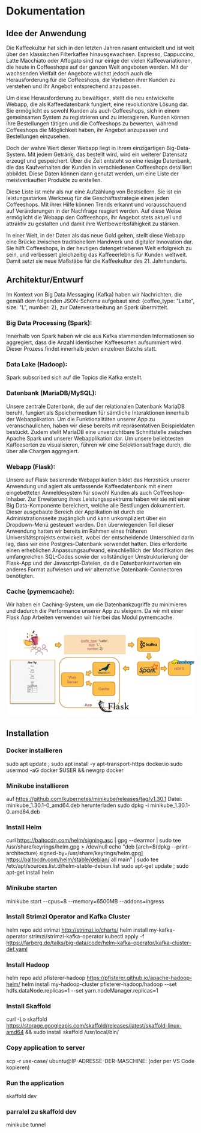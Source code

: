 # Dokumentation

## Idee der Anwendung

Die Kaffeekultur hat sich in den letzten Jahren rasant entwickelt und ist weit über den klassischen Filterkaffee hinausgewachsen. Espresso, Cappuccino, Latte Macchiato oder Affogato sind nur einige der vielen Kaffeevariationen, die heute in Coffeeshops auf der ganzen Welt angeboten werden. Mit der wachsenden Vielfalt der Angebote wächst jedoch auch die Herausforderung für die Coffeeshops, die Vorlieben ihrer Kunden zu verstehen und ihr Angebot entsprechend anzupassen. 

Um diese Herausforderung zu bewältigen, stellt die neu entwickelte Webapp, die als Kaffeedatenbank fungiert, eine revolutionäre Lösung dar. Sie ermöglicht es sowohl Kunden als auch Coffeeshops, sich in einem gemeinsamen System zu registrieren und zu interagieren. Kunden können ihre Bestellungen tätigen und die Coffeeshops zu bewerten, während Coffeeshops die Möglichkeit haben, ihr Angebot anzupassen und Bestellungen einzusehen. 

Doch der wahre Wert dieser Webapp liegt in ihrem einzigartigen Big-Data-System. Mit jedem Getränk, das bestellt wird, wird ein weiterer Datensatz erzeugt und gespeichert. Über die Zeit entsteht so eine riesige Datenbank, die das Kaufverhalten der Kunden in verschiedenen Coffeeshops detailliert abbildet. Diese Daten können dann genutzt werden, um eine Liste der meistverkauften Produkte zu erstellen.

Diese Liste ist mehr als nur eine Aufzählung von Bestsellern. Sie ist ein leistungsstarkes Werkzeug für die Geschäftsstrategie eines jeden Coffeeshops. Mit ihrer Hilfe können Trends erkannt und vorausschauend auf Veränderungen in der Nachfrage reagiert werden. Auf diese Weise ermöglicht die Webapp den Coffeeshops, ihr Angebot stets aktuell und attraktiv zu gestalten und damit ihre Wettbewerbsfähigkeit zu stärken.

In einer Welt, in der Daten als das neue Gold gelten, stellt diese Webapp eine Brücke zwischen traditionellem Handwerk und digitaler Innovation dar. Sie hilft Coffeeshops, in der heutigen datengetriebenen Welt erfolgreich zu sein, und verbessert gleichzeitig das Kaffeeerlebnis für Kunden weltweit. Damit setzt sie neue Maßstäbe für die Kaffeekultur des 21. Jahrhunderts.

## Architektur/Entwurf

Im Kontext von Big Data Messaging (Kafka) haben wir Nachrichten, die gemäß dem folgenden JSON-Schema aufgebaut sind: {coffee_type: "Latte", size: "L", number: 2}, zur Datenverarbeitung an Spark übermittelt.

### Big Data Processing (Spark):
Innerhalb von Spark haben wir die aus Kafka stammenden Informationen so aggregiert, dass die Anzahl identischer Kaffeesorten aufsummiert wird. Dieser Prozess findet innerhalb jeden einzelnen Batchs statt.

### Data Lake (Hadoop):
Spark subscribed sich auf die Topics die Kafka erstellt.

### Datenbank (MariaDB/MySQL):
Unsere zentrale Datenbank, die auf der relationalen Datenbank MariaDB beruht, fungiert als Speichermedium für sämtliche Interaktionen innerhalb der Webapplikation. Um die Funktionalitäten unserer App zu veranschaulichen, haben wir diese bereits mit repräsentativen Beispieldaten bestückt. Zudem stellt MariaDB eine unverzichtbare Schnittstelle zwischen Apache Spark und unserer Webapplikation dar. Um unsere beliebtesten Kaffeesorten zu visualisieren, führen wir eine Selektionsabfrage durch, die über alle Chargen aggregiert.

### Webapp (Flask):
Unsere auf Flask basierende Webapplikation bildet das Herzstück unserer Anwendung und agiert als umfassende Kaffeedatenbank mit einem eingebetteten Anmeldesystem für sowohl Kunden als auch Coffeeshop-Inhaber. Zur Erweiterung ihres Leistungsspektrums haben wir sie mit einer Big Data-Komponente bereichert, welche alle Bestllungen dokumentiert. Dieser ausgebaute Bereich der Applikation ist durch die Administrationsseite zugänglich und kann unkompliziert über ein Dropdown-Menü gesteuert werden. Den überwiegenden Teil dieser Anwendung hatten wir bereits im Rahmen eines früheren Universitätsprojekts entwickelt, wobei der entscheidende Unterschied darin lag, dass wir eine Postgres-Datenbank verwendet hatten. Dies erforderte einen erheblichen Anpassungsaufwand, einschließlich der Modifikation des umfangreichen SQL-Codes sowie der vollständigen Umstrukturierung der Flask-App und der Javascript-Dateien, da die Datenbankantworten ein anderes Format aufwiesen und wir alternative Datenbank-Connectoren benötigten.

### Cache (pymemcache):
Wir haben ein Caching-System, um die Datenbankzugriffe zu minimieren und dadurch die Performance unserer App zu steigern. Da wir mit einer Flask App Arbeiten verwenden wir hierbei das Modul pymemcache.

![Bild Architektur](./Architektur.PNG)

## Installation

### Docker installieren
sudo apt update ; sudo apt install -y apt-transport-https docker.io
sudo usermod -aG docker $USER && newgrp docker

### Minikube installieren 
auf https://github.com/kubernetes/minikube/releases/tag/v1.30.1 Datei: minikube_1.30.1-0_amd64.deb herunterladen
sudo dpkg -i minikube_1.30.1-0_amd64.deb

### Install Helm
curl https://baltocdn.com/helm/signing.asc | gpg --dearmor | sudo tee /usr/share/keyrings/helm.gpg > /dev/null
echo "deb [arch=$(dpkg --print-architecture) signed-by=/usr/share/keyrings/helm.gpg] https://baltocdn.com/helm/stable/debian/ all main" | sudo tee /etc/apt/sources.list.d/helm-stable-debian.list
sudo apt-get update ; sudo apt-get install helm

### Minikube starten
minikube start --cpus=8 --memory=6500MB --addons=ingress

### Install Strimzi Operator and Kafka Cluster
helm repo add strimzi http://strimzi.io/charts/
helm install my-kafka-operator strimzi/strimzi-kafka-operator
kubectl apply -f https://farberg.de/talks/big-data/code/helm-kafka-operator/kafka-cluster-def.yaml

### Install Hadoop
helm repo add pfisterer-hadoop https://pfisterer.github.io/apache-hadoop-helm/
helm install my-hadoop-cluster pfisterer-hadoop/hadoop --set hdfs.dataNode.replicas=1 --set yarn.nodeManager.replicas=1

### Install Skaffold
curl -Lo skaffold https://storage.googleapis.com/skaffold/releases/latest/skaffold-linux-amd64 && sudo install skaffold /usr/local/bin/

### Copy application to server 
scp -r use-case/ ubuntu@IP-ADRESSE-DER-MASCHINE: (oder per VS Code kopieren)

### Run the application 
skaffold dev

### parralel zu skaffold dev
minikube tunnel


